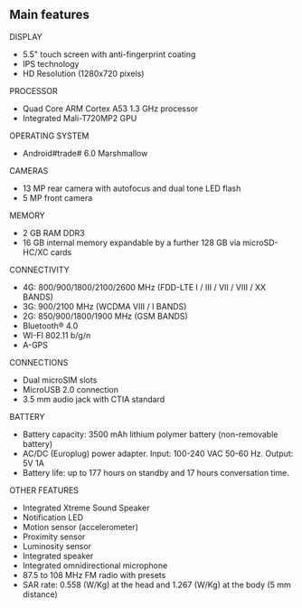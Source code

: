 ## Main features

DISPLAY

* 5.5" touch screen with anti-fingerprint coating
* IPS technology
* HD Resolution (1280x720 pixels)

PROCESSOR

* Quad Core ARM Cortex A53 1.3 GHz processor
* Integrated Mali-T720MP2 GPU 

OPERATING SYSTEM

* Android#trade# 6.0 Marshmallow 

CAMERAS

* 13 MP rear camera with autofocus and dual tone LED flash
* 5 MP front camera

MEMORY

* 2 GB RAM DDR3
* 16 GB internal memory expandable by a further 128 GB via microSD-HC/XC cards

CONNECTIVITY

* 4G: 800/900/1800/2100/2600 MHz (FDD-LTE I / III / VII / VIII / XX BANDS)
* 3G: 900/2100 MHz (WCDMA VIII / I BANDS)
* 2G: 850/900/1800/1900 MHz (GSM BANDS)
* Bluetooth® 4.0
* WI-FI 802.11 b/g/n
* A-GPS

CONNECTIONS

* Dual microSIM slots
* MicroUSB 2.0 connection
* 3.5 mm audio jack with CTIA standard 

BATTERY

* Battery capacity: 3500 mAh lithium polymer battery (non-removable battery)
* AC/DC (Europlug) power adapter. Input: 100-240 VAC 50-60 Hz. Output: 5V 1A 
* Battery life: up to 177 hours on standby and 17 hours conversation time.

OTHER FEATURES

* Integrated Xtreme Sound Speaker
* Notification LED 
* Motion sensor (accelerometer)
* Proximity sensor
* Luminosity sensor
* Integrated speaker
* Integrated omnidirectional microphone
* 87.5 to 108 MHz FM radio with presets
* SAR rate: 0.558 (W/Kg) at the head and 1.267 (W/Kg) at the body (5 mm distance)




